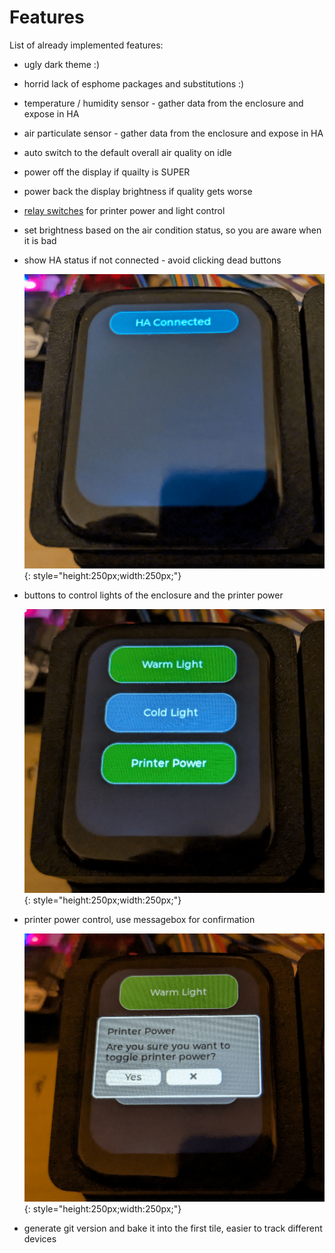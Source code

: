 # Features

List of already implemented features:

- ugly dark theme :)
- horrid lack of esphome packages and substitutions :)

- temperature / humidity sensor - gather data from the enclosure and expose in HA

- air particulate sensor - gather data from the enclosure and expose in HA

- auto switch to the default overall air quality on idle

- power off the display if quailty is SUPER

- power back the display brightness if quality gets worse

- [relay switches](https://devices.esphome.io/devices/Generic-Relay)
  for printer power and light control

- set brightness based on the air condition status, so you are aware when it is bad

- show HA status if not connected - avoid clicking dead buttons

  ![logo](./static/tile0-fs8.png){: style="height:250px;width:250px;"}

- buttons to control lights of the enclosure and the printer power

  ![logo](./static/tile1-fs8.png){: style="height:250px;width:250px;"}

- printer power control, use messagebox for confirmation

  ![logo](./static/printer_power-fs8.png){: style="height:250px;width:250px;"}

- generate git version and bake it into the first tile, easier to track different devices
